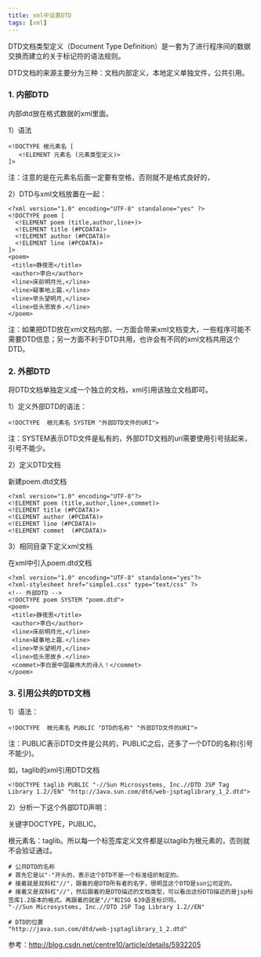```yaml
---
title: xml中设置DTD
tags: [xml]
---
```


DTD文档类型定义（Document Type Definition）是一套为了进行程序间的数据交换而建立的关于标记符的语法规则。

DTD文档的来源主要分为三种：文档内部定义，本地定义单独文件，公共引用。

### 1. 内部DTD

内部dtd放在格式数据的xml里面。

1）语法

```
<!DOCTYPE 根元素名 [
   <!ELEMENT 元素名 (元素类型定义)>
]>
```

注：注意的是在元素名后面一定要有空格，否则就不是格式良好的，

2）DTD与xml文档放置在一起：

```
<?xml version="1.0" encoding="UTF-8" standalone="yes" ?>
<!DOCTYPE poem [
  <!ELEMENT poem (title,author,line+)>
  <!ELEMENT title (#PCDATA)>
  <!ELEMENT author (#PCDATA)>
  <!ELEMENT line (#PCDATA)>
]>
<poem>
 <title>静夜思</title>
 <author>李白</author>
 <line>床前明月光,</line>
 <line>疑事地上霜.</line>
 <line>举头望明月,</line>
 <line>低头思故乡.</line>
</poem>
```

注：如果把DTD放在xml文档内部，一方面会带来xml文档变大，一些程序可能不需要DTD信息；另一方面不利于DTD共用，也许会有不同的xml文档共用这个DTD。

### 2. 外部DTD

将DTD文档单独定义成一个独立的文档，xml引用该独立文档即可。

1）定义外部DTD的语法：

```
<!DOCTYPE  根元素名 SYSTEM "外部DTD文件的URI">
```

注：SYSTEM表示DTD文件是私有的，外部DTD文档的uri需要使用引号括起来，引号不能少。

2）定义DTD文档

新建poem.dtd文档

```
<?xml version="1.0" encoding="UTF-8"?>
<!ELEMENT poem (title,author,line+,commet)>
<!ELEMENT title (#PCDATA)>
<!ELEMENT author (#PCDATA)>
<!ELEMENT line (#PCDATA)>
<!ELEMENT commet  (#PCDATA)>
```

3）相同目录下定义xml文档

在xml中引入poem.dtd文档

```
<?xml version="1.0" encoding="UTF-8" standalone="yes"?>
<?xml-stylesheet href="simple1.css" type="text/css" ?>
<!-- 外部DTD -->
<!DOCTYPE poem SYSTEM "poem.dtd">
<poem>
 <title>静夜思</title>
 <author>李白</author>
 <line>床前明月光,</line>
 <line>疑事地上霜.</line>
 <line>举头望明月,</line>
 <line>低头思故乡.</line>
 <commet>李白是中国最伟大的诗人！</commet>
</poem>
```

### 3. 引用公共的DTD文档

1）语法：

```
<!DOCTYPE  根元素名 PUBLIC "DTD的名称" "外部DTD文件的URI">
```

注：PUBLIC表示DTD文件是公共的，PUBLIC之后，还多了一个DTD的名称(引号不能少)。

如，taglib的xml引用DTD文档

```
<!DOCTYPE taglib PUBLIC "-//Sun Microsystems, Inc.//DTD JSP Tag Library 1.2//EN" "http://Java.sun.com/dtd/web-jsptaglibrary_1_2.dtd">
```

2）分析一下这个外部DTD声明：

关键字DOCTYPE，PUBLIC。

根元素名：taglib。所以每一个标签库定义文件都是以taglib为根元素的，否则就不会验证通过。

```
# 公共DTD的名称
# 首先它是以"-"开头的，表示这个DTD不是一个标准组织制定的。
# 接着就是双斜杠"//"，跟着的是DTD所有者的名字，很明显这个DTD是sun公司定的。
# 接着又是双斜杠"//"，然后跟着的是DTD描述的文档类型，可以看出这份DTD描述的是jsp标签库1.2版本的格式。再跟着的就是"//"和ISO 639语言标识符。
"-//Sun Microsystems, Inc.//DTD JSP Tag Library 1.2//EN"

# DTD的位置
"http://java.sun.com/dtd/web-jsptaglibrary_1_2.dtd"
```

参考：http://blog.csdn.net/centre10/article/details/5932205
